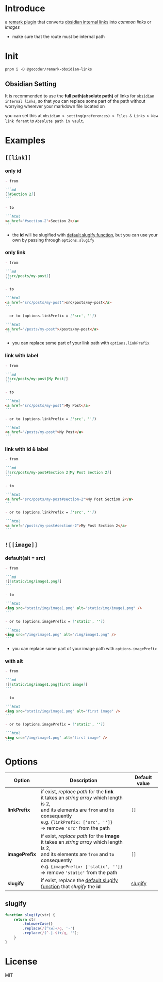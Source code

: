 # Introduce

a [remark plugin](https://github.com/remarkjs/remark/blob/main/doc/plugins.md) that converts [obsidian internal links](https://help.obsidian.md/Linking+notes+and+files/Internal+links) into _common links_ or _images_

- make sure that the route must be internal path

# Init

```shell
pnpm i -D @gocoder/remark-obsidian-links
```

## Obsidian Setting

It is recommended to use the **full path(absolute path)** of links for `obsidian internal links`, so that you can replace some part of the path without worrying wherever your markdown file located on

you can set this at `obsidian > setting(preferences) > Files & Links > New link foramt` to `Absolute path in vault`.

# Examples

## `[[link]]`

### only id

````md
- from

```md
[[#Section 2]]
```

- to

```html
<a href="#section-2">Section 2</a>
```
````

- the **id** will be slugified with [default slugify function](#slugify), but you can use your own by passing through `options.slugify`

### only link

````md
- from

```md
[[src/posts/my-post]]
```

- to

```html
<a href="src/posts/my-post">src/posts/my-post</a>
```

- or to (options.linkPrefix = ['src', ''])

```html
<a href="/posts/my-post">/posts/my-post</a>
```
````

- you can replace some part of your link path with `options.linkPrefix`

### link with label

````md
- from

```md
[[src/posts/my-post|My Post]]
```

- to

```html
<a href="src/posts/my-post">My Post</a>
```

- or to (options.linkPrefix = ['src', ''])

```html
<a href="/posts/my-post">My Post</a>
```
````

### link with id & label

````md
- from

```md
[[src/posts/my-post#Section 2|My Post Section 2]]
```

- to

```html
<a href="src/posts/my-post#section-2">My Post Section 2</a>
```

- or to (options.linkPrefix = ['src', ''])

```html
<a href="/posts/my-post#section-2">My Post Section 2</a>
```
````

## `![[image]]`

### default(alt = src)

````md
- from

```md
![[static/img/image1.png]]
```

- to

```html
<img src="static/img/image1.png" alt="static/img/image1.png" />
```

- or to (options.imagePrefix = ['static', ''])

```html
<img src="/img/image1.png" alt="/img/image1.png" />
```
````

- you can replace some part of your image path with `options.imagePrefix`

### with alt

````md
- from

```md
![[static/img/image1.png|first image]]
```

- to

```html
<img src="static/img/image1.png" alt="first image" />
```

- or to (options.imagePrefix = ['static', ''])

```html
<img src="/img/image1.png" alt="first image" />
```
````

# Options

| Option          | Description                                                                                                                                                                                                                    | Default value       |
| --------------- | ------------------------------------------------------------------------------------------------------------------------------------------------------------------------------------------------------------------------------ | ------------------- |
| **linkPrefix**  | if exist, _replace path_ for the **link**<br>it takes an _string array_ which length is 2,<br>and its elements are `from` and `to` consequently<br>e.g. `{linkPrefix: ['src', '']}`<br>=> remove `'src'` from the path         | `[]`                |
| **imagePrefix** | if exist, _replace path_ for the **image**<br>it takes an _string array_ which length is 2,<br>and its elements are `from` and `to` consequently<br>e.g. `{imagePrefix: ['static', '']}`<br>=> remove `'static'` from the path | `[]`                |
| **slugify**     | if exist, replace the [default slugify function](#slugify) that _slugify_ the **id**                                                                                                                                           | [slugify](#slugify) |

## slugify

```js
function slugify(str) {
	return str
		.toLowerCase()
		.replace(/[^\w]+/g, '-')
		.replace(/(^-|-$)+/g, '');
	}
}
```

# License

MIT
